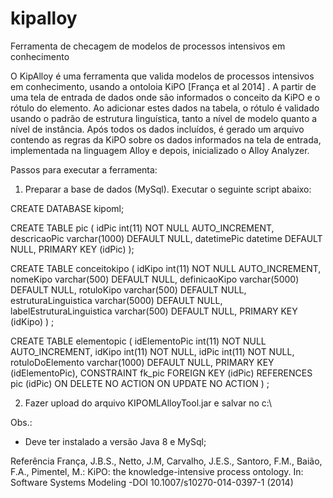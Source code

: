 # kipalloy
Ferramenta de checagem de modelos de processos intensivos em conhecimento

O KipAlloy é uma ferramenta que valida modelos de processos intensivos em conhecimento, usando a ontoloia KiPO [França et al 2014] . A partir de uma tela de entrada de dados onde são informados o conceito da KiPO e o rótulo do elemento. Ao adicionar estes dados na tabela, o rótulo é validado usando o padrão de estrutura linguística, tanto a nível de modelo quanto a nível de instância. 
Após todos os dados incluídos, é gerado um arquivo contendo as regras da KiPO sobre os dados informados na tela de entrada, implementada na linguagem Alloy  e depois, inicializado o Alloy Analyzer. 

Passos para executar a ferramenta:
1) Preparar a base de dados (MySql). Executar o seguinte script abaixo:

CREATE DATABASE kipoml;

CREATE TABLE pic (
  idPic int(11) NOT NULL AUTO_INCREMENT,
  descricaoPic varchar(1000) DEFAULT NULL,
  datetimePic datetime DEFAULT NULL,
  PRIMARY KEY (idPic)
);

CREATE TABLE conceitokipo (
  idKipo int(11) NOT NULL AUTO_INCREMENT,
  nomeKipo varchar(500) DEFAULT NULL,
  definicaoKipo varchar(5000) DEFAULT NULL,
  rotuloKipo varchar(500) DEFAULT NULL,
  estruturaLinguistica varchar(5000) DEFAULT NULL,
  labelEstruturaLinguistica varchar(500) DEFAULT NULL,
  PRIMARY KEY (idKipo)
) ;

CREATE TABLE elementopic (
  idElementoPic int(11) NOT NULL AUTO_INCREMENT,
  idKipo int(11) NOT NULL,
  idPic int(11) NOT NULL,
  rotuloDoElemento varchar(1000) DEFAULT NULL,
  PRIMARY KEY (idElementoPic),
  CONSTRAINT fk_pic FOREIGN KEY (idPic) REFERENCES pic (idPic) ON DELETE NO ACTION ON UPDATE NO ACTION
) ;

2) Fazer upload do arquivo KIPOMLAlloyTool.jar e salvar no c:\

Obs.:
- Deve ter instalado a versão Java 8 e MySql;

Referência 
França, J.B.S., Netto, J.M, Carvalho, J.E.S., Santoro, F.M., Baião, F.A., Pimentel, M.: KiPO: the knowledge-intensive process ontology. In: Software Systems Modeling -DOI 10.1007/s10270-014-0397-1 (2014)
